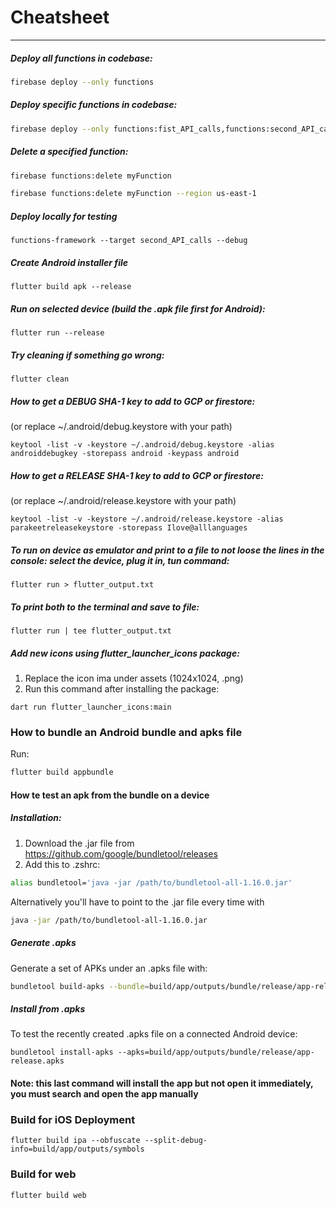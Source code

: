 # Cheatsheet

---


##### Deploy all functions in codebase:

```bash
firebase deploy --only functions
```


##### Deploy specific functions in codebase:

```bash
firebase deploy --only functions:fist_API_calls,functions:second_API_calls
```


##### Delete a specified function:

```bash
firebase functions:delete myFunction
```

```bash
firebase functions:delete myFunction --region us-east-1
```

##### Deploy locally for testing
```
functions-framework --target second_API_calls --debug
```

##### Create Android installer file
```
flutter build apk --release
```

##### Run on selected device (build the .apk file first for Android):
```
flutter run --release
```

##### Try cleaning if something go wrong:
```
flutter clean
```

##### How to get a DEBUG SHA-1 key to add to GCP or firestore:
(or replace ~/.android/debug.keystore with your path)
```
keytool -list -v -keystore ~/.android/debug.keystore -alias androiddebugkey -storepass android -keypass android
```

##### How to get a RELEASE SHA-1 key to add to GCP or firestore:
(or replace ~/.android/release.keystore with your path)
```
keytool -list -v -keystore ~/.android/release.keystore -alias parakeetreleasekeystore -storepass Ilove@alllanguages
```

##### To run on device as emulator and print to a file to not loose the lines in the console: select the device, plug it in, tun command:
```
flutter run > flutter_output.txt
```

##### To print both to the terminal and save to file:
```
flutter run | tee flutter_output.txt
```

##### Add new icons using flutter_launcher_icons package:

1. Replace the icon ima under assets (1024x1024, .png)
2. Run this command after installing the package:
```
dart run flutter_launcher_icons:main
```

### How to bundle an Android bundle and apks file

Run:
```bash
flutter build appbundle
```

#### How te test an apk from the bundle on a device

##### Installation:

1. Download the .jar file from https://github.com/google/bundletool/releases 
2. Add this to .zshrc:
```bash
alias bundletool='java -jar /path/to/bundletool-all-1.16.0.jar'
```
Alternatively you'll have to point to the .jar file every time with 

```bash
java -jar /path/to/bundletool-all-1.16.0.jar
```
##### Generate .apks
Generate a set of APKs under an .apks file with:
```bash
bundletool build-apks --bundle=build/app/outputs/bundle/release/app-release.aab --output=build/app/outputs/bundle/release/app-release.apks
```
##### Install from .apks
To test the recently created .apks file on a connected Android device:
```
bundletool install-apks --apks=build/app/outputs/bundle/release/app-release.apks
```

#### Note: this last command will install the app but not open it immediately, you must search and open the app manually

### Build for iOS Deployment

```
flutter build ipa --obfuscate --split-debug-info=build/app/outputs/symbols
```

### Build for web

```
flutter build web
```